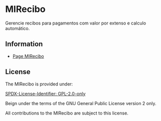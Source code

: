# MIRecibo

Gerencie recibos para pagamentos com valor por extenso e calculo automático.

## Information

- [Page MIRecibo](https://www.mestredainfo.com.br/2025/01/mirecibo.html)

## License

The MIRecibo is provided under:

[SPDX-License-Identifier: GPL-2.0-only](https://spdx.org/licenses/GPL-2.0-only.html)

Beign under the terms of the GNU General Public License version 2 only.

All contributions to the MIRecibo are subject to this license.
